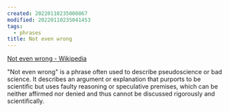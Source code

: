```yaml
---
created: 20220110235000867
modified: 20220110235041453
tags:
  - phrases
title: Not even wrong
---
```


[Not even wrong - Wikipedia](https://en.wikipedia.org/wiki/Not_even_wrong)

"Not even wrong" is a phrase often used to describe pseudoscience or bad science. It describes an argument or explanation that purports to be scientific but uses faulty reasoning or speculative premises, which can be neither affirmed nor denied and thus cannot be discussed rigorously and scientifically.
